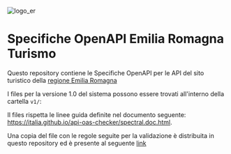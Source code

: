 ![logo_er](https://user-images.githubusercontent.com/1525536/134203254-f68daf19-29ad-4c7b-998e-9e61f8df4248.png)

# Specifiche OpenAPI Emilia Romagna Turismo

Questo repository contiene le Specifiche OpenAPI per le API del sito turistico 
della [regione Emilia Romagna](https://emiliaromagnaturismo.it/it)

I files per la versione 1.0 del sistema possono essere trovati all'interno della cartella `v1/`:

Il files rispetta le linee guida definite nel documento seguente: https://italia.github.io/api-oas-checker/spectral.doc.html.

Una copia del file con le regole seguite per la validazione è distribuita in questo repository ed è presente al seguente [link](https://github.com/APT-Servizi/openapi-ert/blob/main/v1/.spectral.yml)
